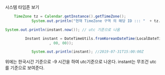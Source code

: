 

시스템 타임존 보기
```java
    TimeZone tz = Calendar.getInstance().getTimeZone();
            System.out.println("현재 TimeZone 구역 의 해당 ID ::: "  + tz.getID());

```



```java
System.out.println(instant.now()); // utc 기준으로 나옴
```



```java
         Instant instant = DateTimeUtils.fromKoreanDateTime(LocalDateTime.of(2019, 8, 01, 00
                    , 00, 00));

            System.out.println(instant); //2019-07-31T15:00:00Z
```
위에는 한국시간 기준으로 -9 시간을 하여 utc기준으로 나온다. instant는 무조건 utc를 기준으로 보여준다.